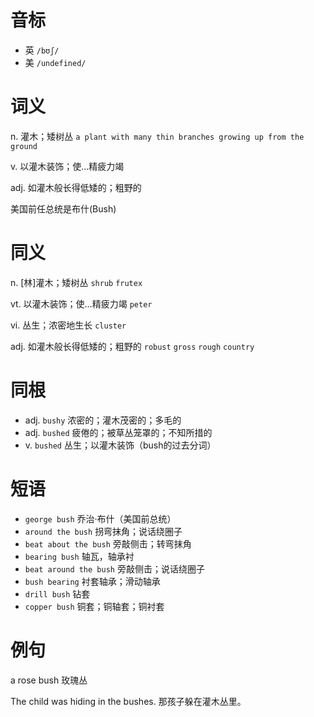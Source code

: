 # 音标

- 英 `/bʊʃ/`
- 美 `/undefined/`

# 词义

n. 灌木；矮树丛
`a plant with many thin branches growing up from the ground`

v. 以灌木装饰；使…精疲力竭


adj. 如灌木般长得低矮的；粗野的




美国前任总统是布什(Bush)

# 同义

n. [林]灌木；矮树丛
`shrub` `frutex`

vt. 以灌木装饰；使…精疲力竭
`peter`

vi. 丛生；浓密地生长
`cluster`

adj. 如灌木般长得低矮的；粗野的
`robust` `gross` `rough` `country`

# 同根

- adj. `bushy` 浓密的；灌木茂密的；多毛的
- adj. `bushed` 疲倦的；被草丛笼罩的；不知所措的
- v. `bushed` 丛生；以灌木装饰（bush的过去分词）

# 短语

- `george bush` 乔治·布什（美国前总统）
- `around the bush` 拐弯抹角；说话绕圈子
- `beat about the bush` 旁敲侧击；转弯抹角
- `bearing bush` 轴瓦，轴承衬
- `beat around the bush` 旁敲侧击；说话绕圈子
- `bush bearing` 衬套轴承；滑动轴承
- `drill bush` 钻套
- `copper bush` 铜套；铜轴套；铜衬套

# 例句

a rose bush
玫瑰丛

The child was hiding in the bushes.
那孩子躲在灌木丛里。


